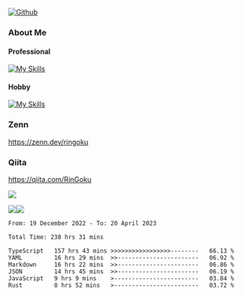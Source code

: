 [![Github](https://img.shields.io/github/followers/RinGoku?label=Follow&style=social)](https://github.com/RinGoku)

### About Me
#### Professional
[![My Skills](https://skillicons.dev/icons?i=react,ts,js,nodejs,java,graphql,firebase,githubactions&theme=light)](https://skillicons.dev)
#### Hobby
[![My Skills](https://skillicons.dev/icons?i=unity,rust,py&theme=light)](https://skillicons.dev)

### Zenn
https://zenn.dev/ringoku
### Qiita
https://qiita.com/RinGoku


![](https://github-profile-summary-cards.vercel.app/api/cards/profile-details?username=RinGoku&theme=default)

![](https://github-profile-summary-cards.vercel.app/api/cards/repos-per-language?username=RinGoku&theme=default)![](https://github-profile-summary-cards.vercel.app/api/cards/stats?username=RinGoku&theme=default)

<!--START_SECTION:waka-->

```text
From: 19 December 2022 - To: 20 April 2023

Total Time: 238 hrs 31 mins

TypeScript   157 hrs 43 mins >>>>>>>>>>>>>>>>>--------   66.13 %
YAML         16 hrs 29 mins  >>-----------------------   06.92 %
Markdown     16 hrs 22 mins  >>-----------------------   06.86 %
JSON         14 hrs 45 mins  >>-----------------------   06.19 %
JavaScript   9 hrs 9 mins    >------------------------   03.84 %
Rust         8 hrs 52 mins   >------------------------   03.72 %
```

<!--END_SECTION:waka-->
